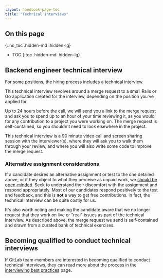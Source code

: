 ```yaml
---
layout: handbook-page-toc
title: "Technical Interviews"
---
```


## On this page
{:.no_toc .hidden-md .hidden-lg}

- TOC
{:toc .hidden-md .hidden-lg}

## Backend engineer technical interview<a name="technical-interview"></a>

For some positions, the hiring process includes a technical interview.

This technical interview revolves around a merge request to a small Rails
or Go application created for the interview, depending on the position you've applied for.

Up to 24 hours before the call, we will send you a link to the merge request and ask you
to spend up to an hour of your time reviewing it, as you would for any
contribution to a project you were working on. The merge request is
self-contained, so you shouldn't need to look elsewhere in the project.

This technical interview is a 90 minute video call and screen sharing session with
the interviewer(s), where they will ask you to walk them through your review,
and where you will also write some code to improve the merge request.

### Alternative assignment considerations

If a candidate desires an alternative assignment or test to the one detailed above, or if they object to what they perceive as unpaid work, we [should be open-minded](https://twitter.com/sytses/status/1003789797662474240). Seek to understand their discomfort with the assignment and respond appropriately.  Most of our candidates respond positively to the test and feedback, and this is **not** a way to get free contributions. In fact, the technical interview can be quite costly for us.

It's also worth noting and making the candidate aware that we no longer request that they work on live or "real" issues as part of the technical interview. As described above, the merge request we send is self-contained and drawn from a curated bank of technical exercises.

## Becoming qualified to conduct technical interviews

If GitLab team-members are interested in becoming qualified to conduct technical interviews, they can read more about the process in the [interviewing best practices](/handbook/hiring/interviewing/#conducting-a-gitlab-interview) page.
